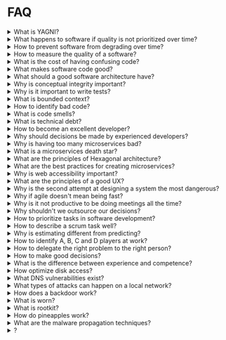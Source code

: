 # FAQ

<details>
<summary>What is YAGNI?</summary>
YAGNI is a principle in software development that stands for "You Ain't Gonna Need It." The principle suggests that a programmer should only implement functionality that is needed at the time of development, rather than trying to anticipate future requirements that may or may not be needed.

The YAGNI principle encourages developers to avoid over-engineering solutions by focusing on delivering the minimum viable product that satisfies the current requirements. The idea is that adding unnecessary features or functionality can lead to unnecessary complexity, time, and effort that could be better spent on other aspects of the project.

In essence, YAGNI encourages programmers to prioritize simplicity and efficiency in their code, rather than trying to build a perfect solution that may never be used. This principle is closely related to the Agile methodology, which emphasizes iterative development, customer collaboration, and rapid delivery of working software.
</details>
<details>
<summary>What happens to software if quality is not prioritized over time?</summary>
If quality is not prioritized over time in software development, a number of negative outcomes can occur, including:

- **Technical debt**: The software may become increasingly complex and difficult to maintain, leading to a buildup of technical debt. This can result in decreased efficiency and higher costs over time, as more time and resources are required to fix bugs and make changes to the software.
- **Decreased reliability**: Software that is not maintained and tested regularly may become less reliable, leading to increased downtime and decreased user satisfaction.
- **Security vulnerabilities**: Over time, security vulnerabilities may emerge in the software, leaving it vulnerable to hacking and other security threats.
- **Decreased performance**: As the software becomes more complex and less well-maintained, its performance may suffer, leading to slower response times and decreased user experience.
- **Lost business opportunities**: Poor quality software can result in lost business opportunities, as users may switch to competing products that offer a better user experience.
- **Loss of reputation**: A company's reputation can be negatively impacted if its software is seen as unreliable or of poor quality.

By prioritizing quality over time, organizations can ensure that their software remains reliable, secure, and performant, and that they can continue to meet the needs of their users. This can help to maintain customer loyalty, increase efficiency, and reduce costs in the long term.
</details>
<details>
<summary>How to prevent software from degrading over time?</summary>
Preventing software from degrading over time is an important part of maintaining its quality and keeping it functional and effective. Here are some steps that can help you prevent software degradation:

- **Regularly update and maintain the code**: Regularly updating and maintaining the code can help prevent it from becoming outdated or irrelevant. This includes fixing bugs, updating libraries and dependencies, and refactoring the code to make it more maintainable.
- **Automate testing**: Automated testing can help you catch issues early on, before they become bigger problems. Automated tests can be run regularly to ensure that the code continues to function as expected.
- **Document the code**: Proper documentation of the code can make it easier for other developers to understand and maintain it. This includes writing clear comments, documenting functions and methods, and providing explanations of complex code blocks.
- **Use code review processes**: Having a code review process in place can help ensure that the code is of high quality and that any issues are caught early on. Code reviews can also help developers learn from each other and improve their skills.
- **Monitor performance**: Regularly monitoring the performance of the software can help you identify any performance issues that need to be addressed. This can include monitoring resource usage, response times, and error rates.
- **Continuously improve**: Continuously improving the software by making small changes and iterations can help prevent it from becoming outdated or irrelevant. This can also help you incorporate new technologies and techniques to keep the software up-to-date.

By following these steps, you can prevent software from degrading over time and ensure that it remains functional and effective for your users.
</details>
<details>
<summary>How to measure the quality of a software?</summary>
Measuring the quality of software is an important part of ensuring that it meets the needs of users and stakeholders. Here are some common ways to measure the quality of software:

- **Functionality**: This refers to the degree to which the software meets its specified requirements and functions as intended. Functionality can be measured through testing and user feedback.
- **Usability**: This refers to the ease of use and user-friendliness of the software. Usability can be measured through user testing and feedback, as well as through metrics such as the time it takes users to complete certain tasks.
- **Performance**: This refers to the speed and efficiency of the software. Performance can be measured through metrics such as response time, resource usage, and memory usage.
- **Reliability**: This refers to the stability and dependability of the software. Reliability can be measured through metrics such as the number of crashes or bugs, as well as through user feedback.
- **Maintainability**: This refers to the ease with which the software can be modified, updated, and maintained over time. Maintainability can be measured through metrics such as the number of bugs fixed and the time it takes to make changes to the code.
- **Security**: This refers to the degree to which the software is protected from security vulnerabilities and attacks. Security can be measured through metrics such as the number of vulnerabilities found and the time it takes to fix them.

These are just a few of the ways that the quality of software can be measured. The specific metrics used will depend on the goals and requirements of the software, as well as the needs of its users and stakeholders.
</details>
<details>
<summary>What is the cost of having confusing code?</summary>
Having confusing code can have a number of costs in software development, including:

- **Increased development time**: Developers will spend more time trying to understand the code, which can increase development time and delay project completion.
- **Reduced code quality**: Confusing code is often a sign of poor design and can lead to increased complexity, decreased maintainability, and decreased reliability.
- **Increased risk of bugs**: Confusing code is often more difficult to test and can result in more bugs that may be difficult to find and fix.
- **Difficulty in onboarding new developers**: Confusing code can be a barrier to onboarding new developers to a project or team. This can lead to longer ramp-up times for new team members, which can further delay project completion.
- **Higher maintenance costs**: Confusing code can be more difficult to maintain and update, which can result in higher maintenance costs over time.

Overall, having confusing code can have a significant impact on the success of a software project and can lead to a number of negative outcomes.
</details>
<details>
<summary>What makes software code good?</summary>
Software code is considered "good" if it meets the following criteria:

- **Readability**: Good software code is easy to read and understand, even for people who did not write it. This makes it easier to maintain and modify, and reduces the risk of bugs and other problems.
- **Maintainability**: Good software code is maintainable, meaning that it can be easily changed and updated as needed. This is important for fixing bugs, adding new features, and adapting the software to changing requirements.
- **Performance**: Good software code is efficient and performs well, with fast response times and minimal use of resources.
- **Reliability**: Good software code is reliable and works as intended, without crashes, data loss, or other unexpected problems.
- **Security**: Good software code is secure, protecting sensitive data and protecting against hacking and other security threats.
- **Scalability**: Good software code can handle increasing amounts of data and users, allowing the software to grow and evolve over time.
- **Reusability**: Good software code is reusable, allowing for code reuse across different projects, reducing development time and improving efficiency.
- **Testability**: Good software code is testable, with clear and well-defined interfaces that make it easy to write and run automated tests.

By meeting these criteria, good software code helps to ensure that software projects are successful, with high-quality products that meet the needs of users and stakeholders.
</details>
<details>
<summary>What should a good software architecture have?</summary>
A good software architecture should have several characteristics that make it efficient, scalable, and maintainable. Some of these characteristics are:

- **Modularity**: The architecture should be divided into small, independent, and loosely coupled modules. This makes it easier to understand, modify, and test individual components.
- **Abstraction**: The architecture should use abstraction to hide implementation details and provide a clear and simplified interface for interacting with the system.
- **Separation of concerns**: The architecture should separate different functionalities and concerns into different components, so that changes to one part of the system do not affect other parts.
- **Scalability**: The architecture should be designed in a way that allows for easy scaling, both in terms of performance and functionality.
- **Flexibility**: The architecture should be flexible enough to accommodate changing requirements and new technologies.
- **Reusability**: The architecture should encourage the reuse of components and patterns to reduce duplication and increase efficiency.
- **Testability**: The architecture should facilitate the testing of individual components and the system as a whole.
- **Maintainability**: The architecture should be designed with maintainability in mind, so that it is easy to fix bugs, add features, and improve performance over time.
</details>
<details>
<summary>Why is conceptual integrity important?</summary>
Conceptual integrity is important because it ensures that a software system or product has a unified, cohesive, and consistent design and structure. It means that the entire system is guided by a consistent set of principles and rules, which makes it easier to understand, maintain, and improve the system over time.

Conceptual integrity ensures that each component of the system is designed and built with the same set of guidelines, which makes it easier for developers to collaborate and communicate effectively, and reduces the likelihood of conflicts or inconsistencies that can arise when multiple people work on different parts of the system. It also helps ensure that the system as a whole is more stable, reliable, and adaptable. Overall, conceptual integrity is essential for creating high-quality software that meets the needs of users and stakeholders.
</details>
<details>
<summary>Why is it important to write tests?</summary>
Writing tests is important for several reasons:

- **Catching bugs early**: Writing tests helps you catch bugs early in the development process. This means you can catch and fix issues before they become bigger problems down the line.
- **Ensuring correctness**: Tests ensure that your code is doing what it's supposed to be doing. By writing tests for each feature, you can be sure that everything is working as expected.
- **Refactoring**: Tests provide a safety net when you refactor your code. When you make changes, you can run your tests to make sure you haven't introduced any new bugs.
- **Collaboration**: Tests can make it easier for multiple developers to work on the same codebase. By writing tests, you can ensure that everyone is on the same page and that changes made by one developer don't break the code for another.
- **Documentation**: Tests can act as documentation for your code. By writing tests, you are forced to think about how your code works and how it should be used. This can help make your code more maintainable in the long run.
</details>
<details>
<summary>What is bounded context?</summary>
Bounded context is a concept in domain-driven design that defines the scope or boundary within which a particular domain model is applicable. It represents a cohesive, autonomous portion of a system's domain model and is defined by its boundaries and context.

A bounded context is a way to break down a complex system into smaller, more manageable parts. It allows teams to work independently on different parts of a system, while ensuring that each part is cohesive and consistent with the overall system's design.

A bounded context includes all the concepts, entities, and relationships that are relevant to a specific area of a system. It defines the language, the terms used to describe the elements within that domain, and the relationships between them.

The boundaries of a bounded context are defined by its context, which is the set of conditions that determine how the concepts within it are used and understood. The context can include technical constraints, business rules, regulations, and cultural norms.

By defining bounded contexts, teams can focus on specific areas of a system and ensure that each area is well-defined and well-understood. This helps to prevent conflicts and inconsistencies within the system and promotes a more modular, scalable architecture.
</details>
<details>
<summary>How to identify bad code?</summary>
Identifying bad code can be a challenging task, especially for inexperienced developers. Here are some tips to help you identify bad code:

- **Code smells**: Code smells are signs that there might be something wrong with your code. Examples of code smells include duplicate code, long methods or classes, and large conditional statements.
- **Lack of readability**: Code should be easy to read and understand. If you find yourself struggling to understand what a piece of code is doing, it might be a sign that the code is poorly written.
- **Poor performance**: Bad code can have a negative impact on performance. Slow load times, unresponsive user interfaces, and other performance issues are often the result of poorly written code.
- **Code complexity**: Code that is overly complex can be difficult to maintain and update. If you find yourself having to make a lot of changes to a piece of code, it might be a sign that the code is overly complex.
- **Lack of modularity**: Code that is tightly coupled and difficult to separate into smaller, reusable components is often a sign of bad code.
- **Lack of testing**: Code that is not tested is more likely to contain bugs and other issues. Good code should be thoroughly tested to ensure that it works as expected.
- **Lack of documentation**: Code that is poorly documented can be difficult to understand and maintain. Good code should be well-documented, with clear comments and documentation that explains what the code is doing and why.

Overall, identifying bad code requires a combination of experience, knowledge, and careful analysis. It's important to take the time to understand the code and identify any potential issues before making changes or updates.
</details>
<details>
<summary>What is code smells?</summary>
Code smells are indicators of design problems in software code that could lead to issues such as decreased maintainability, poor performance, and reduced code readability. Code smells are not always bugs, but they can lead to the introduction of bugs or make code difficult to maintain over time.

There are many different types of code smells, such as duplicated code, long methods or classes, complex conditional logic, unused variables, and poor naming conventions. By identifying these smells, developers can proactively work to improve the quality of their code and prevent issues from arising in the future.

Some tools and methodologies such as code reviews, code quality analysis tools, and pair programming can help identify code smells in software code. It is important for developers to address code smells as soon as possible to ensure maintainability, extensibility, and reliability of software applications.
</details>
<details>
<summary>What is technical debt?</summary>
Technical debt is a metaphorical concept used in software development that refers to the additional cost of fixing or maintaining a software system that arises when development teams take shortcuts or make compromises during the development process to meet short-term goals or deadlines. This can include things like not refactoring code, using outdated or suboptimal technologies, or not properly testing and documenting code. The more technical debt a software system has, the more difficult and costly it becomes to maintain and improve over time. The term "technical debt" is used to emphasize that, just like financial debt, it accrues interest over time and must eventually be paid off.
</details>
<details>
<summary>How to become an excellent developer?</summary>
Becoming an excellent developer requires continuous learning, practice, and dedication. Here are some steps that can help you on your journey:

1. **Focus on the fundamentals**: Develop a solid understanding of core programming concepts such as algorithms, data structures, and design patterns.
2. **Practice coding regularly**: Try to solve coding problems or contribute to open source projects to gain experience and build your skills.
3. **Keep up with the latest technologies**: Stay informed about new technologies, programming languages, and tools by reading blogs, attending meetups, or taking online courses.
4. **Learn from other developers**: Collaborate with other developers, participate in code reviews, and seek feedback to learn from your peers.
5. **Embrace feedback**: Be open to constructive criticism and use feedback to improve your skills.
6. **Focus on readability**: Write code that is easy to read and maintain.
7. **Stay organized**: Adopt good development practices such as version control, continuous integration, and testing.
8. **Solve problems creatively**: Be innovative and try to find new and efficient ways of solving problems.
9. **Take breaks**: Avoid burnout by taking breaks and engaging in activities outside of work that will refresh your mind and give you a new perspective.

Remember, becoming an excellent developer is a continuous process that requires patience, hard work, and dedication. Stay focused, continue learning, and keep practicing, and you will eventually get there.
</details>
<details>
<summary>Why should decisions be made by experienced developers?</summary>
Decisions should be made by experienced developers for a variety of reasons. Firstly, experienced developers have a deeper understanding of the technology and processes involved in software development. They are able to assess and weigh the trade-offs of different approaches, and understand the potential risks and benefits of each. This allows them to make informed decisions that result in high-quality, reliable, and efficient software.

In addition, experienced developers have a wealth of practical experience that they can draw upon to inform their decision-making. They have likely encountered similar problems in the past and have a good understanding of what has worked well and what has not. This helps them to make informed decisions that are based on real-world experience, rather than just theoretical knowledge.

Finally, experienced developers are often able to make decisions quickly and efficiently. They have honed their decision-making skills through years of practice, and are able to quickly assess a situation, weigh the options, and make a decision. This allows projects to move forward smoothly and efficiently, which is important for meeting deadlines and delivering high-quality software to users.

In summary, experienced developers are in a unique position to make informed, practical, and efficient decisions that result in high-quality software. This is why it is often a good idea to involve experienced developers in decision-making processes.
</details>
<details>
<summary>Why is having too many microservices bad?</summary>
Having too many microservices can be bad for several reasons:

- **Complexity**: The more microservices you have, the more complex your system becomes. It can be challenging to understand how all the services interact with each other and how they contribute to the overall functionality of the system. This can make maintenance, debugging, and scaling more difficult.
- **Increased latency**: Each microservice call adds a network hop, which can increase latency. If your system has many microservices, the number of network hops can add up quickly, resulting in slow response times.
- **Increased operational overhead**: More microservices mean more deployments, more monitoring, and more coordination between teams. This can increase the operational overhead and make it harder to maintain the system.
- **Increased cost**: Running many microservices can increase the cost of infrastructure and maintenance. Each microservice requires resources such as CPU, memory, and storage, which can add up quickly.

In general, it's best to have a balance between the number of microservices and the complexity and overhead they introduce. It's important to carefully consider the trade-offs and design a system that is maintainable, scalable, and cost-effective.
</details>
<details>
<summary>What is a microservices death star?</summary>
The term "microservices death star" is used to describe a monolithic architecture created by implementing microservices without considering the overall system architecture. In other words, it is a system made up of many small, independent services that are not truly independent and have become tightly coupled, making it difficult to scale, modify, or replace parts of the system.

The name "death star" comes from the popular science fiction franchise Star Wars, where the Death Star is a large, heavily armed space station capable of destroying entire planets. In the context of microservices, the term is used to describe a system that, due to poor design choices, has become a single point of failure that is difficult to modify or replace.

To avoid creating a microservices death star, it is important to design the system architecture with a clear understanding of how the microservices will interact and work together. This involves careful consideration of the communication patterns, data flows, and dependencies between the services, as well as implementing practices such as loose coupling, service contracts, and versioning.
</details>
<details>
<summary>What are the principles of Hexagonal architecture?</summary>
Hexagonal architecture, also known as ports and adapters architecture, is an architectural pattern for designing software applications. The key principles of hexagonal architecture are:

- **Separation of concerns**: Hexagonal architecture separates the core business logic from external concerns such as UI, database, network, and other services.
- **Ports and adapters**: Hexagonal architecture uses a port and adapter pattern to achieve separation of concerns. Ports are interfaces that define the boundaries between the application and the external world. Adapters implement these interfaces to communicate with external systems.
- **Dependency inversion**: Hexagonal architecture uses dependency inversion to achieve decoupling. It involves defining interfaces and implementing them in separate modules, with the interfaces depending on the implementation rather than the other way around.
- **Testability**: Hexagonal architecture is designed to be easily testable, as the core business logic can be tested in isolation from the external systems.
- **Modularity**: Hexagonal architecture promotes modularity by breaking the application down into smaller, more manageable components that can be developed and deployed independently.
- **Domain-driven design**: Hexagonal architecture is often used in conjunction with domain-driven design, which emphasizes the importance of the business domain in the design of software applications.

By following these principles, hexagonal architecture can help developers create applications that are flexible, maintainable, and scalable, while also being easier to test and evolve over time.
</details>
<details>
<summary>What are the best practices for creating microservices?</summary>
Here are some best practices for creating microservices:

- **Design around business capabilities**: Microservices should be designed around specific business capabilities or functions rather than technical layers or components.
- **Design for failure**: Microservices are distributed systems, and failures can happen at any point in time. Hence, it is important to design for failure and ensure that the system is resilient to failures.
- **Keep it simple**: Microservices should be simple and easy to understand. Each microservice should have a well-defined purpose and should do one thing well.
- **Use lightweight protocols**: Microservices should communicate with each other using lightweight protocols such as HTTP/REST. Avoid using heavyweight protocols such as SOAP, which can be slow and complex.
- **Use containerization**: Microservices should be containerized using technologies such as Docker. This makes it easier to deploy and manage microservices.
- **Implement automated testing**: Automated testing should be implemented at every level of the microservice architecture, including unit testing, integration testing, and end-to-end testing.
- **Use centralized logging**: Centralized logging should be implemented to monitor the health and performance of the microservices.
- **Implement security measures** : Security should be a top priority when designing microservices. Implement authentication and authorization measures to prevent unauthorized access to the microservices.
- **Implement monitoring and metrics**: Monitoring and metrics should be implemented to track the performance of the microservices and identify potential issues.
- **Maintain loose coupling**: Each microservice should be loosely coupled with other microservices, which means that changes in one microservice should not affect the other microservices.
- **Implement a continuous delivery pipeline**: A continuous delivery pipeline should be implemented to automate the deployment of microservices, which ensures that new features and bug fixes are released quickly and with minimal downtime.
</details>
<details>
<summary>Why is web accessibility important?</summary>
Web accessibility is important because it ensures that people with disabilities can access and use websites and web applications. This includes individuals with visual, auditory, physical, and cognitive disabilities.

When websites and web applications are not accessible, people with disabilities may not be able to interact with or use them effectively, which can create barriers to information and services that others take for granted. For example, a website that is not accessible to people with visual impairments may prevent them from accessing important information or completing essential tasks, such as online banking or applying for a job.

In addition, web accessibility is not only important for people with disabilities but also for all users. It can improve the usability and user experience of websites, making them easier to navigate and use for everyone. Web accessibility can also help businesses and organizations comply with legal requirements, such as the Americans with Disabilities Act (ADA) and the Web Content Accessibility Guidelines (WCAG).
</details>
<details>
<summary>What are the principles of a good UX?</summary>
The principles of good UX (User Experience) are centered around creating interfaces and interactions that are intuitive, useful, and enjoyable for users. Some of the key principles include:

- **User-centered design**: The design should be based on the needs and goals of the user, rather than the preferences of the designer or developer.
- **Consistency**: Consistency in design elements, such as colors, typography, and navigation, can make it easier for users to navigate and understand the interface.
- **Clarity and simplicity**: A clear and simple design can help users quickly and easily find what they need.
- **Responsiveness**: The design should be responsive, meaning it should adjust to different screen sizes and devices, to ensure a good user experience across all devices.
- **Feedback and confirmation**: Providing feedback and confirmation to users, such as confirming an action or providing an error message, can help prevent frustration and confusion.
- **Accessibility**: The design should be accessible to all users, including those with disabilities or limitations, to ensure that everyone can use and benefit from the product.
- **Performance**: The design should be optimized for speed and performance, to ensure that users can quickly and easily complete their tasks without frustration.
- **Flexibility**: The design should be flexible enough to accommodate different user preferences and use cases, to ensure that it can be used by a wide range of users with different needs and goals.
</details>
<details>
<summary>Why is the second attempt at designing a system the most dangerous?</summary>
The second attempt at designing a system can be the most dangerous because it is often made with a false sense of confidence. After the first attempt fails, there may be a rush to start over and fix everything that was wrong with the first design. However, the second attempt can be influenced by the same biases and mistakes that led to the failure of the first design.

In addition, the second attempt can also be influenced by the frustration and desire for a quick fix that often accompanies a failed project. This can lead to shortcuts being taken, and important aspects of the design being overlooked in the rush to get the project back on track.

It's important to carefully evaluate what went wrong with the first attempt and to make sure that those mistakes are not repeated in the second attempt. It may be necessary to take a step back and reassess the project's goals, constraints, and requirements before starting on a new design.
</details>
<details>
<summary>Why if agile doesn't mean being fast?</summary>
Agile is a project management approach that emphasizes flexibility, collaboration, and continuous improvement. It was originally developed for software development, but is now widely used in a variety of other industries and projects.

One of the key principles of agile is that it values delivering a working product or solution over following a rigid plan or timeline. This means that Agile teams are focused on delivering valuable, working software as quickly as possible, rather than focusing on meeting a specific deadline.

However, "fast" does not necessarily mean rushing through the development process or cutting corners to meet a deadline. Instead, Agile teams prioritize delivering working, high-quality software over a strict timeline. The focus is on delivering a minimum viable product (MVP) as soon as possible, and then continuously improving and refining the product over time through a series of iterations.

In this way, Agile is not about being fast in the sense of rushing through a project, but rather about being flexible and adaptive to change, and focused on delivering working, high-quality software in a timely manner. The goal is to deliver a product that meets the needs of the stakeholders, rather than trying to meet a specific deadline, which may be unrealistic or even counterproductive.
</details>
<details>
<summary>Why is it not productive to be doing meetings all the time?</summary>
Meetings can be a valuable way to communicate, collaborate, and make decisions, but they can also be time-consuming and not very productive if not managed well. If meetings are scheduled too frequently or if they are not well-structured, they can be a drain on time and energy. Additionally, it is important to ensure that meetings are relevant and that they serve a clear purpose, otherwise, they can be a waste of time.

Too many meetings can also lead to information overload, making it difficult for people to stay focused and engaged. Additionally, if the same people are always dominating the conversation or if the meetings are not being run effectively, then attendees may feel frustrated and disengaged.

To make meetings more productive, it is important to have clear objectives, an agenda, and a time limit. Additionally, it is important to encourage participation from all attendees and to create a supportive and inclusive environment where everyone feels comfortable sharing their thoughts and ideas. Finally, it is important to follow up on action items and decisions made in the meeting to ensure that progress is being made and that the meeting was not just a time-waster.
</details>
<details>
<summary>Why shouldn't we outsource our decisions?</summary>
Outsourcing decisions means relying on someone else to make critical choices or take action on our behalf. This can be risky as it can lead to poor decisions, misunderstandings, and lack of control over outcomes.

When it comes to business decisions, outsourcing decisions can also result in a loss of company culture, values, and direction. It can also negatively impact employee morale and productivity if they feel their voices are not being heard or their expertise is not being valued.

Ultimately, decision-making is a key responsibility for leaders and managers, and outsourcing it to others can lead to undesirable outcomes. It's important to gather input from stakeholders and experts, but the final decisions should ultimately be made by those who are accountable for the outcomes.
</details>
<details>
<summary>How to prioritize tasks in software development?</summary>
Prioritizing tasks in software development can be challenging, but it is an important part of effective project management. Here are some best practices for prioritizing tasks in software development:

1. **Define project goals**: Start by defining clear project goals and objectives. This will help you prioritize tasks based on their impact on the overall success of the project.
2. **Evaluate the importance of each task**: Evaluate the importance of each task based on its impact on the project goals and objectives, its urgency, and the resources required to complete it.
3. **Consider dependencies**: Consider the dependencies between tasks and prioritize them accordingly. For example, tasks that are dependent on the completion of other tasks should be given higher priority.
4. **Use a prioritization matrix**: Consider using a prioritization matrix, such as the Eisenhower Matrix, to categorize tasks based on their urgency and importance and prioritize them accordingly.
5. **Involve stakeholders**: Involve stakeholders in the prioritization process to ensure that their priorities are taken into account.
6. **Regularly reassess priorities**: Regularly reassess priorities as the project progresses, as priorities can change as new information becomes available and as the project evolves.
7. **Use agile methodologies**: If you are using an agile development methodology, consider using tools such as user stories and prioritized backlogs to prioritize tasks.

By following these best practices, you can effectively prioritize tasks in software development and ensure that the most important tasks are completed first. It's important to be flexible and adapt your prioritization approach as needed, as the priorities and goals of a project can change over time.
</details>
<details>
<summary>How to describe a scrum task well?</summary>
To describe a Scrum task well, it's important to make it clear and concise so that everyone on the team understands what needs to be done. The task description should be broken down into small, manageable chunks that can be completed in a reasonable amount of time.

When writing the task description, it's helpful to follow the INVEST criteria, which stands for:

1. **Independent**: The task should be able to be completed by the individual who takes it on.
2. **Negotiable**: The task should be able to be adjusted if necessary.
3. **Valuable**: The task should have value to the team and contribute to the overall project.
4. **Estimable**: The task should be clear enough to be accurately estimated.
5. **Small**: The task should be small enough to be completed in a single sprint.
6. **Testable**: The task should have a clear definition of done, which makes it testable.

In addition to the INVEST criteria, it's also helpful to include details about the task such as the expected outcome, any requirements, and any potential challenges that may need to be addressed. Finally, the task should be assigned to a specific team member, with a clear deadline for completion.
</details>
<details>
<summary>Why is estimating different from predicting?</summary>
Estimating and predicting are related concepts, but they are not the same thing. Estimating refers to the process of making a rough estimate of a value, quantity, or outcome, based on available information and assumptions. Estimating is often used in software development to provide a rough estimate of the time and resources required to complete a project or task.

Predicting, on the other hand, refers to the process of using information and models to forecast a future outcome with a certain degree of accuracy. Predicting is often based on data, patterns, and trends, and can be more precise than estimating.

The key difference between estimating and predicting is the level of accuracy and certainty involved. Estimating is generally less precise and less accurate than predicting, and is often used to provide a rough estimate or to help make decisions when more detailed information is not yet available. Predicting, on the other hand, is based on more complete information and models, and is designed to provide a more accurate forecast of a future outcome.

In software development, predicting is often used for long-term planning and forecasting, while estimating is used for short-term planning and decision making. Both techniques can be useful in different ways, and the choice of which to use will depend on the goals of the project and the level of detail and accuracy required.
</details>
<details>
<summary>How to identify A, B, C and D players at work?</summary>
"A", "B", "C", and "D" players are terms commonly used in human resources and management to describe different levels of employee performance. Here's a common way to define these categories:

- **A players**: Top performers who consistently deliver exceptional results and demonstrate strong abilities in their role.
- **B players**: Good performers who consistently meet expectations and deliver solid results, but may not have the same level of drive and potential as A players.
- **C players**: Underperformers who consistently fall short of expectations and may struggle to meet their goals and responsibilities.
- **D players**: Poor performers who consistently deliver poor results, have a negative impact on the team, and may need to be let go.

Identifying these categories can help managers make informed decisions about talent management, such as identifying high-potential employees who may be good candidates for promotion, or determining which employees may need additional support or training.

To identify A, B, C, and D players, managers typically evaluate employee performance using a combination of factors, such as job performance, work habits, work quality, contributions to the team, and alignment with company goals and values. Managers may use a combination of methods such as regular performance reviews, 360-degree feedback, goal-setting and tracking, and other performance management tools.

It's important to keep in mind that this classification system is not a one-size-fits-all approach, and the definitions and criteria for categorizing employees can vary from organization to organization. It's also important to use this categorization system in a fair and objective manner, and to provide clear feedback and support to help employees improve their performance if necessary.
</details>
<details>
<summary>How to delegate the right problem to the right person?</summary>
Delegating the right problem to the right person requires a few steps:

1. **Identify the task**: First, you need to identify the specific task that needs to be delegated. It's essential to understand the requirements of the task, the skills required to complete it, and the desired outcome.
2. **Identify the right person**: Once you've identified the task, you need to determine who the best person is to complete it. Consider the skills, knowledge, and experience required to complete the task and identify individuals who possess those qualities.
3. **Communicate expectations**: Once you have identified the right person, clearly communicate your expectations for the task. Make sure that they understand the objectives, the timelines, and the desired outcome. Be clear about their responsibilities and what you expect from them.
4. **Provide support**: Provide the necessary support and resources to the person you have delegated the task to. Ensure they have the right tools, resources, and guidance they need to succeed.
5. **Monitor progress**: Regularly check in with the person to monitor progress and provide feedback. Encourage open communication, and be available to answer any questions or provide guidance.

By following these steps, you can delegate the right problem to the right person effectively, ensuring that the task is completed successfully and efficiently.
</details>
<details>
<summary>How to make good decisions?</summary>
Making good decisions can be challenging, especially when there are multiple factors to consider and trade-offs to weigh. Here are some steps that can help you make better decisions:

1. **Identify the problem**: Clearly define the issue or decision that you need to make. This will help you stay focused on the task at hand and ensure that you're considering all relevant factors.
2. **Gather information**: Research the issue and gather data, opinions, and feedback from relevant stakeholders. This will help you understand the situation more thoroughly and identify potential solutions.
3. **Consider trade-offs**: Evaluate the pros and cons of each potential solution and weigh the trade-offs involved. This will help you understand the impact of each decision and make an informed choice.
4. **Seek advice**: Consult with trusted colleagues, mentors, or experts to get additional perspectives and insights. This can help you see the issue from different angles and make a more well-rounded decision.
5. **Make a decision**: Choose the solution that you believe is best based on the information you have gathered and the trade-offs you have considered.
6. **Evaluate the results**: After making a decision, take the time to evaluate the results and reflect on the process. This will help you identify what worked well and what could be improved for future decisions.

Remember, decision making is a process, not a single event. By following these steps and continuously seeking to improve, you can become a more effective and confident decision maker.
</details>
<details>
<summary>What is the difference between experience and competence?</summary>
Experience and competence are related but distinct concepts.

Experience refers to the amount of time someone has been working in a particular field or on a particular task. It encompasses the range of tasks and projects a person has worked on, and the variety of environments and situations they have encountered. Experience can also refer to the lessons learned and insights gained from these experiences.

Competence, on the other hand, refers to a person's ability to perform a particular task or function effectively and efficiently. It encompasses a range of skills and knowledge, including technical skills, problem-solving ability, and communication skills. Competence is often seen as a combination of innate ability and acquired knowledge and skills.

In practical terms, experience can help develop competence by providing opportunities for learning and growth. However, someone with a lot of experience in a particular field may not necessarily be competent, as they may not have kept up with the latest developments or learned new skills. On the other hand, someone with little experience can still be highly competent if they have the right skills and knowledge.

In summary, experience provides a foundation of knowledge and understanding, while competence is the ability to use that knowledge effectively to perform a task. Both are important in software development and other fields, and the ideal is to have both a high level of experience and a high level of competence.
</details>
<details>
<summary>How optimize disk access?</summary>
Optimizing disk access is crucial for improving the performance and reducing latency of an application that reads large disk files. Here are some techniques you can use to optimize disk access:

- **Memory-mapping**: Memory-mapping involves mapping a file directly into memory. This allows the application to access the file contents as if they were in memory, which can significantly reduce disk I/O. When using memory-mapping, the OS manages the disk I/O and ensures that the most frequently accessed data is kept in memory.
- **Asynchronous I/O**: Asynchronous I/O (AIO) allows an application to submit I/O requests to the operating system and continue executing while the I/O is being performed. This can improve performance by reducing the time spent waiting for I/O operations to complete.
- **Chunked Reading**: Chunked reading involves reading data from a file in small chunks. This can improve performance by reducing the amount of data that needs to be read from disk at once, reducing the time spent waiting for I/O operations to complete.
- **Prefetching**: Prefetching involves reading data from disk before it is actually needed. This can be done using the operating system's file caching mechanisms or by implementing custom prefetching algorithms in your application.
- **Compression**: Compressing data can reduce the amount of data that needs to be read from disk, reducing latency and improving performance. Use compression algorithms like Gzip or LZ4 to compress large files.
- **RAID**: RAID (Redundant Array of Independent Disks) can improve performance and reduce latency by distributing data across multiple disks. RAID 0 can improve read performance by allowing data to be read from multiple disks simultaneously.
- **Use Solid-State Drives**: Solid-State Drives (SSDs) can significantly improve read performance compared to traditional hard disk drives (HDDs). SSDs have no moving parts and can read data much faster than HDDs.

By using these techniques, you can optimize disk access and improve the performance and latency of your application that reads large disk files.
</details>
<details>
<summary>What DNS vulnerabilities exist?</summary>
Domain Name System (DNS) is a critical component of the internet infrastructure, responsible for resolving human-readable domain names into IP addresses. However, it is not immune to security vulnerabilities. Some common DNS vulnerabilities include:

- **DNS Cache Poisoning**: An attacker injects malicious DNS data into a resolver's cache, causing it to return an incorrect IP address for a queried domain name, and redirecting users to malicious sites.
- **DNS Hijacking**: An attacker takes control of a user's DNS settings to redirect their traffic to fraudulent websites, often for phishing purposes.
- **DNS Tunneling**: An attacker uses DNS queries to bypass network security measures, such as firewalls and intrusion detection systems, to exfiltrate data or establish command-and-control channels.
- **DNS Amplification Attack**: An attacker sends a small DNS query with a spoofed source IP address to an open recursive DNS server. The server sends a much larger response to the spoofed IP, overwhelming the target with amplified traffic in a DDoS attack.
- **DNS Zone Transfer Attack**: An attacker attempts unauthorized zone transfers from a DNS server, gaining access to sensitive information about domain names and network infrastructure.
- **DNSSEC-related vulnerabilities**: Although DNSSEC is designed to add security to DNS, misconfigurations or weaknesses in the implementation can lead to vulnerabilities, such as replay attacks or bypassing DNSSEC validation.
- **DNS Server Software Vulnerabilities**: Bugs or security flaws in DNS server software (e.g., BIND, Microsoft DNS Server, PowerDNS) can be exploited by attackers to gain unauthorized access or disrupt the service.
- **Subdomain Takeover**: If a DNS record points to a resource that no longer exists or is not claimed (e.g., expired cloud service), an attacker can claim the resource and take control of the subdomain.
- **Typosquatting (URL Hijacking)**: An attacker registers domain names that are similar to legitimate ones (e.g., by using common misspellings) to trick users into visiting malicious sites.

To protect against these vulnerabilities, it is essential to keep DNS server software up-to-date, use strong access controls, implement DNSSEC, monitor DNS traffic for anomalies, and regularly audit DNS configurations.
</details>
<details>
<summary>What types of attacks can happen on a local network?</summary>
Various types of attacks can happen on a local network. Some of the most common attacks include:

- **Man-in-the-Middle (MITM) Attacks**: An attacker intercepts and potentially alters the communication between two parties without their knowledge.
- **Address Resolution Protocol (ARP) Spoofing**: An attacker sends fake ARP messages to associate their MAC address with the IP address of another device, effectively impersonating that device.
- **DNS Spoofing/Poisoning**: An attacker injects false DNS information into the cache of a DNS resolver, causing it to return an incorrect IP address for a queried domain name.
- **DHCP Starvation and Rogue DHCP**: An attacker floods a DHCP server with requests to exhaust its IP address pool (DHCP starvation) or sets up a rogue DHCP server to distribute malicious network configuration.
- **Packet Sniffing**: An attacker captures and analyzes network traffic, potentially extracting sensitive information such as login credentials or private communications.
- **Denial of Service (DoS) and Distributed Denial of Service (DDoS) Attacks**: An attacker floods a target device or network with an overwhelming amount of traffic, causing a disruption of services or making the target unreachable.
- **Wireless Network Attacks**: An attacker targets wireless networks through various techniques such as unauthorized access, eavesdropping, or exploiting weak encryption and authentication mechanisms.
- **Port Scanning and Service Enumeration**: An attacker scans the network for open ports and services to identify potential vulnerabilities and targets for further attacks.
- **Unauthorized Access**: An attacker gains unauthorized access to devices or network resources, potentially exfiltrating data, compromising systems, or disrupting services.
- **Insider Threats**: An individual with legitimate access to the network misuses their privileges, either accidentally or maliciously, causing harm to the organization.

To mitigate these attacks, organizations should implement strong security measures, including network segmentation, intrusion detection and prevention systems, firewalls, encryption, secure authentication mechanisms, regular vulnerability assessments, and employee security awareness training.
</details>
<details>
<summary>How does a backdoor work?</summary>
A backdoor is a hidden method or mechanism that bypasses the standard security measures, authentication, or access control of a system, network, or software application. Backdoors can be intentionally created by developers for legitimate purposes (e.g., maintenance, troubleshooting), or they can be maliciously introduced by attackers to gain unauthorized access to a system.

Backdoors can take various forms and work in different ways, including:

- **Hidden user accounts**: An attacker might create a hidden user account with administrative privileges that allows them to log in and access the system without the knowledge of the legitimate users or administrators.
- **Hardcoded credentials**: Developers might include hardcoded usernames and passwords in their software for maintenance or debugging purposes. If an attacker discovers these credentials, they can use them to gain unauthorized access to the system.
- **Remote access tools (RATs)**: Malicious software that provides an attacker with remote access and control over a victim's computer or network. RATs can be installed through social engineering, phishing, drive-by downloads, or software vulnerabilities.
- **Security vulnerabilities**: Attackers can exploit vulnerabilities in software, firmware, or hardware to create a backdoor, bypassing existing security measures. Common vulnerabilities include buffer overflows, SQL injections, and cross-site scripting (XSS) attacks.
- **Covert communication channels**: Backdoors can use covert channels to communicate with an attacker's command and control (C2) server, disguising their traffic as legitimate network traffic. Examples of covert communication channels include DNS tunneling, steganography, or HTTP/HTTPS traffic.
- **Cryptographic backdoors**: These are intentionally weakened or compromised cryptographic algorithms, protocols, or implementations that allow an attacker to decrypt, tamper with, or bypass the security of encrypted data or communications.

Backdoors can have severe security implications, as they provide attackers with the ability to access, control, and exfiltrate data from compromised systems without detection. Organizations should follow best practices for software development, network security, and vulnerability management to minimize the risk of backdoors. Additionally, regular security audits, penetration testing, and monitoring of network traffic can help detect and remediate potential backdoors.
</details>
<details>
<summary>What is worn?</summary>
Worn is a type of malware that is designed to evade traditional antivirus and antimalware software by using advanced techniques to hide its presence on a system. Worn stands for "Write Once Read Many", which refers to the malware's ability to infect a system and then remain hidden for an extended period of time, even after the initial infection vector has been removed.

Worn is often used in advanced persistent threat (APT) attacks, where attackers are targeting a specific organization or individual over a long period of time. The malware is designed to be stealthy and difficult to detect, using a variety of techniques to evade detection, including:

- **Fileless execution**: Worn can execute entirely in memory, without ever writing to disk, making it difficult to detect using traditional file-based antivirus software.
- **Code obfuscation**: Worn can use advanced code obfuscation techniques to hide its behavior from security software.
- **Anti-debugging techniques**: Worn can detect when it is being analyzed or debugged, and take steps to evade detection.
- **Rootkit functionality**: Worn can use rootkit techniques to hide its presence from the operating system and other software.

Worn can be delivered through a variety of attack vectors, including email phishing, social engineering, and software vulnerabilities. Once installed on a system, Worn can be used to steal sensitive data, execute further attacks, and maintain persistent access to the system.

To protect against Worn and other advanced malware threats, it is important to maintain a strong security posture, including using advanced endpoint protection software, implementing strict access controls, and performing regular security assessments and penetration testing. Organizations should also train their employees on how to recognize and avoid common social engineering attacks, such as phishing emails.
</details>
<details>
<summary>What is rootkit?</summary>
A rootkit is a type of malware that allows an attacker to gain root or administrative access to a computer or other device, while hiding their presence from the operating system and other security measures. Rootkits are designed to be stealthy and difficult to detect, allowing attackers to maintain access to a system over a long period of time.

Rootkits typically operate at a low level of the operating system, such as the kernel or device drivers, and are often used in conjunction with other types of malware to provide a platform for further attacks. Rootkits can be used to steal sensitive data, install additional malware, or manipulate system settings and configurations.

There are several types of rootkits, including:

- **Kernel-mode rootkits**: These rootkits operate at the kernel level of the operating system, allowing them to intercept and manipulate system calls and data structures. Kernel-mode rootkits are the most powerful type of rootkit, but also the most difficult to detect and remove.
- **Bootloader rootkits**: These rootkits infect the bootloader, which is the software that controls the boot process of the operating system. Bootloader rootkits can be difficult to detect and remove, as they are active before the operating system even starts.
- **Hypervisor rootkits**: These rootkits run on top of a virtual machine hypervisor, which is the software that allows multiple virtual machines to share a single physical machine. Hypervisor rootkits can be used to gain control over an entire virtual machine environment.
- **User-mode rootkits**: These rootkits operate at the user level of the operating system, allowing them to manipulate user-level processes and data. User-mode rootkits are less powerful than kernel-mode rootkits, but are easier to detect and remove.

To prevent rootkits, it is important to maintain a strong security posture, including keeping software and operating systems up to date, using antivirus and antimalware software, and implementing security controls such as firewalls and intrusion detection systems. Regular security assessments and penetration testing can also help to identify and mitigate potential vulnerabilities.
</details>
<details>
<summary>How do pineapples work?</summary>
"Pineapple" is a term used to refer to a type of wireless network attack known as a rogue access point attack or wireless phishing attack. The attack involves setting up a fake wireless access point (AP) with a commonly used name, such as "Free WiFi" or "Starbucks WiFi", in order to trick users into connecting to it instead of a legitimate AP.

Once a user connects to the fake AP, the attacker can intercept and monitor their network traffic, including sensitive information such as login credentials or personal data. In some cases, the attacker may also be able to inject malicious code into the victim's traffic or redirect them to a phishing website.

The name "pineapple" specifically refers to a device called the WiFi Pineapple, which is a popular tool used by attackers to conduct rogue access point attacks. The WiFi Pineapple is a small, portable device that can be easily concealed and used to create fake wireless APs with minimal setup. The device is preconfigured with software that allows attackers to perform various network attacks, including rogue AP attacks, packet sniffing, and man-in-the-middle attacks.

To protect against pineapple attacks, users should be cautious when connecting to wireless networks and avoid connecting to unfamiliar or unsecured networks. They should also use VPNs (virtual private networks) or other encryption methods to protect their network traffic from interception. Network administrators can also implement security measures such as wireless intrusion detection systems (WIDS) or wireless intrusion prevention systems (WIPS) to detect and block rogue APs on their networks.
</details>
<details>
<summary>What are the malware propagation techniques?</summary>
Propagation techniques refer to the methods by which malware, such as worms or viruses, spread from one system to another. Understanding these techniques is essential for cybersecurity professionals to defend against attacks effectively. Here are some common propagation techniques:

- **Email attachments**: Malware can spread through infected email attachments. When a user opens an attachment containing malicious code, their system may become infected, and the malware may send out more infected emails to the user's contacts.
- **File-sharing systems**: Malware can propagate through file-sharing systems like peer-to-peer (P2P) networks, cloud storage, or shared network drives. Infected files may be disguised as legitimate software, media, or documents, tricking users into downloading and executing the malicious code.
- **Removable media**: USB drives, external hard drives, and other removable storage devices can carry malware. When an infected device is connected to a system, the malware can spread to that system and potentially infect other connected devices.
- **Exploiting vulnerabilities**: Malware can exploit known or unknown vulnerabilities (also known as zero-day vulnerabilities) in operating systems, software, or network services to gain unauthorized access to a system and spread further.
- **Social engineering**: Attackers may use social engineering techniques like phishing, baiting, or pretexting to trick users into downloading and executing malware. Social engineering relies on manipulating human behavior rather than exploiting technical vulnerabilities.
- **Drive-by downloads**: Malware can be installed on a user's system through drive-by downloads, which occur when a user visits a malicious or compromised website. These downloads can happen without the user's knowledge or consent and may exploit browser or plugin vulnerabilities.
- **Instant messaging and social networks**: Malware can spread through instant messaging applications or social networks by sending links to infected files, malicious websites, or using compromised accounts to spread malware to friends and contacts.
- **Malvertisements**: Malicious advertisements, or "malvertisements," can deliver malware to users through seemingly legitimate online advertisements. These ads may lead to malicious websites or directly download malware onto a user's system when clicked.
- **Watering hole attacks**: In these attacks, cybercriminals compromise a website frequently visited by a specific group of users. When the targeted users visit the compromised site, their systems may become infected with malware.
- **Network propagation**: Some malware can propagate through networks by scanning for open ports or vulnerable services, then exploiting them to gain access and infect other systems connected to the network.

Understanding these propagation techniques can help cybersecurity professionals develop effective strategies for preventing, detecting, and mitigating malware attacks. It's essential to stay informed about new and emerging techniques, as attackers continually evolve their methods to bypass security measures.
</details>
<details>
<summary>?</summary>
...
</details>

